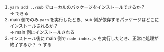 1. `yarn add ../sub` でローカルのパッケージをインストールできるか？  
   → できる
2. main 側でのみ `yarn` を実行したとき、sub 側が依存するパッケージはどこにインストールされるか？  
   → main 側にインストールされる
3. インストール後に main 側で `node index.js` を実行したとき、正常に処理が終了するか？
   → する
